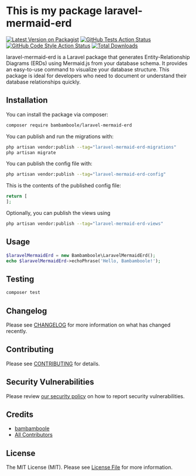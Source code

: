 # This is my package laravel-mermaid-erd

[![Latest Version on Packagist](https://img.shields.io/packagist/v/bambamboole/laravel-mermaid-erd.svg?style=flat-square)](https://packagist.org/packages/bambamboole/laravel-mermaid-erd)
[![GitHub Tests Action Status](https://img.shields.io/github/actions/workflow/status/bambamboole/laravel-mermaid-erd/run-tests.yml?branch=main&label=tests&style=flat-square)](https://github.com/bambamboole/laravel-mermaid-erd/actions?query=workflow%3Arun-tests+branch%3Amain)
[![GitHub Code Style Action Status](https://img.shields.io/github/actions/workflow/status/bambamboole/laravel-mermaid-erd/fix-php-code-style-issues.yml?branch=main&label=code%20style&style=flat-square)](https://github.com/bambamboole/laravel-mermaid-erd/actions?query=workflow%3A"Fix+PHP+code+style+issues"+branch%3Amain)
[![Total Downloads](https://img.shields.io/packagist/dt/bambamboole/laravel-mermaid-erd.svg?style=flat-square)](https://packagist.org/packages/bambamboole/laravel-mermaid-erd)

laravel-mermaid-erd is a Laravel package that generates Entity-Relationship Diagrams (ERDs) using Mermaid.js from your database schema. It provides an easy-to-use command to visualize your database structure. This package is ideal for developers who need to document or understand their database relationships quickly.

## Installation

You can install the package via composer:

```bash
composer require bambamboole/laravel-mermaid-erd
```

You can publish and run the migrations with:

```bash
php artisan vendor:publish --tag="laravel-mermaid-erd-migrations"
php artisan migrate
```

You can publish the config file with:

```bash
php artisan vendor:publish --tag="laravel-mermaid-erd-config"
```

This is the contents of the published config file:

```php
return [
];
```

Optionally, you can publish the views using

```bash
php artisan vendor:publish --tag="laravel-mermaid-erd-views"
```

## Usage

```php
$laravelMermaidErd = new Bambamboole\LaravelMermaidErd();
echo $laravelMermaidErd->echoPhrase('Hello, Bambamboole!');
```

## Testing

```bash
composer test
```

## Changelog

Please see [CHANGELOG](CHANGELOG.md) for more information on what has changed recently.

## Contributing

Please see [CONTRIBUTING](CONTRIBUTING.md) for details.

## Security Vulnerabilities

Please review [our security policy](../../security/policy) on how to report security vulnerabilities.

## Credits

- [bambamboole](https://github.com/bambamboole)
- [All Contributors](../../contributors)

## License

The MIT License (MIT). Please see [License File](LICENSE.md) for more information.
